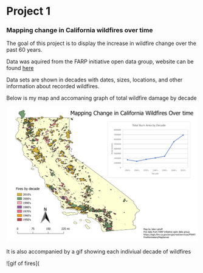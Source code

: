 
# Project 1

### Mapping change in California wildfires over time

The goal of this project is to display the increase in wildfire change over the past 60 years.

Data was aquired from the FARP initiative open data group, website can be found [here](https://egis.fire.ca.gov/arcgis/rest/services/FRAP/FirePerimeters/MapServer)

Data sets are shown in decades with dates, sizes, locations, and other information about recorded wildfires.

Below is my map and accomaning graph of total wildfire damage by decade

![image of map](images/fire_map_graph.png)

It is also accompanied by a gif showing each indiviual decade of wildfires

![gif of fires](


